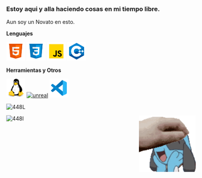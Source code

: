 <h3>Estoy aqui y alla haciendo cosas en mi tiempo libre.</h3>

Aun soy un Novato en esto.

**Lenguajes**

<a href = "https://github.com/448L/448L/blob/main/No%20puedes%20escapar%20de%20Cynthia.webm?raw=true"><img src = "icons8-html-5-96.png" width = "50" height = "auto"></a>
<a href = "https://github.com/448L/448L/blob/main/tails%20tenedor.webm?raw=true"><img src = "icons8-css3-96.png" width = "50" height = "auto"></a>
<a href = "https://github.com/448L/448L/blob/main/fgfrhcfevawq.webm?raw=true"><img src = "icons8-javascript-96.png" width = "50" height = "auto"></a>
<a href = "https://github.com/448L/448L/blob/main/MUERE-1-1.mp4?raw=true"><img src = "icons8-c++-96.png" width = "50" height = "auto"></a>
<!--<a href = "https://github.com/448L/448L/blob/main/TF2%20INGENIERO.webm?raw=true"><img src = "csharp-original.svg" width = "49" height = "auto"></a>-->

**Herramientas y Otros**

<img src="https://raw.githubusercontent.com/devicons/devicon/master/icons/linux/linux-original.svg" alt="linux" width="50" height="auto"/> </a> <a href="https://unrealengine.com/" target="_blank"> <img src="https://raw.githubusercontent.com/kenangundogan/fontisto/036b7eca71aab1bef8e6a0518f7329f13ed62f6b/icons/svg/brand/unreal-engine.svg" alt="unreal" width="50" height="auto"/></a>
<a href = "https://github.com/Microsoft/vscode"><img src = "icons8-visual-studio-code-2019-96.png" width = "50" height = "auto"></a>


<p>&nbsp;<img align="left" src="https://github-readme-stats.vercel.app/api?username=448L&show_icons=true&locale=es&theme=dark&hide_border=true" alt="448L"/></p>

<p><img align="left" src="https://github-readme-stats.vercel.app/api/top-langs?username=448l&show_icons=true&theme=dark&hide_border=true&locale=es&layout=compact" alt="448l" /></p>

<!-- Riolu -->
<a href= "https://raw.githubusercontent.com/448L/448L/main/E4kbCZdVEAIjwkB.png">
  <img src = "ac148350-6bb2-4595-9ff6-f5b127a539d9.gif" width = "30%" height = "auto" align = "right"/>
</a>

<!-- A estas alturas no es necesario decir que me gusta Riolu/Lucario -->
<!-- No se vale ver los enlaces, arruinaras la sorpresa -->
